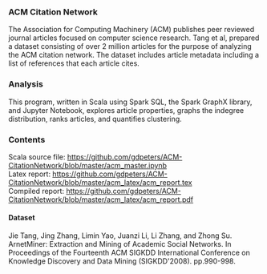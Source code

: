 ### ACM Citation Network
The Association for Computing Machinery (ACM) publishes peer reviewed journal articles focused on computer science research. Tang et al, prepared a dataset consisting of over 2 million articles for the purpose of analyzing the ACM citation network. The dataset includes article metadata including a list of references that each article cites.

### Analysis
This program, written in Scala using Spark SQL, the Spark GraphX library, and Jupyter Notebook, explores article properties, graphs the indegree distribution, ranks articles, and quantifies clustering.

### Contents
Scala source file: https://github.com/gdpeters/ACM-CitationNetwork/blob/master/acm_master.ipynb  
Latex report: https://github.com/gdpeters/ACM-CitationNetwork/blob/master/acm_latex/acm_report.tex  
Compiled report: https://github.com/gdpeters/ACM-CitationNetwork/blob/master/acm_latex/acm_report.pdf  

#### Dataset
Jie Tang, Jing Zhang, Limin Yao, Juanzi Li, Li Zhang, and Zhong Su. ArnetMiner: Extraction and Mining of Academic Social Networks. In Proceedings of the Fourteenth ACM SIGKDD International Conference on Knowledge Discovery and Data Mining (SIGKDD'2008). pp.990-998.  